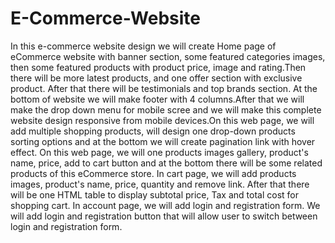 # E-Commerce-Website
In this e-commerce website design we will create Home page of eCommerce website with banner section, some featured categories images, then some featured products with product price, image and rating.Then there will be more latest products, and one offer section with exclusive product. After that there will be testimonials and top brands section. At the bottom of website we will make footer with 4 columns.After that we will make the drop down menu for mobile scree and we will make this complete website design responsive from mobile devices.On this web page, we will add multiple shopping products, will design one drop-down products sorting  options and at the bottom we will create pagination link with hover effect. On this web page, we will one products images gallery, product's name, price, add to cart button and at the bottom there will be some related products of this eCommerce store.
In cart page, we will add products images, product's name, price, quantity and remove link. After that there will be one HTML table to display subtotal price, Tax and total cost for shopping cart.
In account page, we will add login and registration form. We will add login and registration button that will allow user to switch between login and registration form. 
